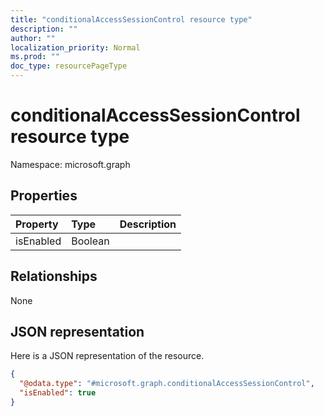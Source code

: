 ```yaml
---
title: "conditionalAccessSessionControl resource type"
description: ""
author: ""
localization_priority: Normal
ms.prod: ""
doc_type: resourcePageType
---
```


# conditionalAccessSessionControl resource type


Namespace: microsoft.graph



## Properties
|Property|Type|Description|
|:---|:---|:---|
|isEnabled|Boolean||

## Relationships
None

## JSON representation
Here is a JSON representation of the resource.
<!-- {
  "blockType": "resource",
  "@odata.type": "microsoft.graph.conditionalAccessSessionControl"
}
-->
``` json
{
  "@odata.type": "#microsoft.graph.conditionalAccessSessionControl",
  "isEnabled": true
}
```

